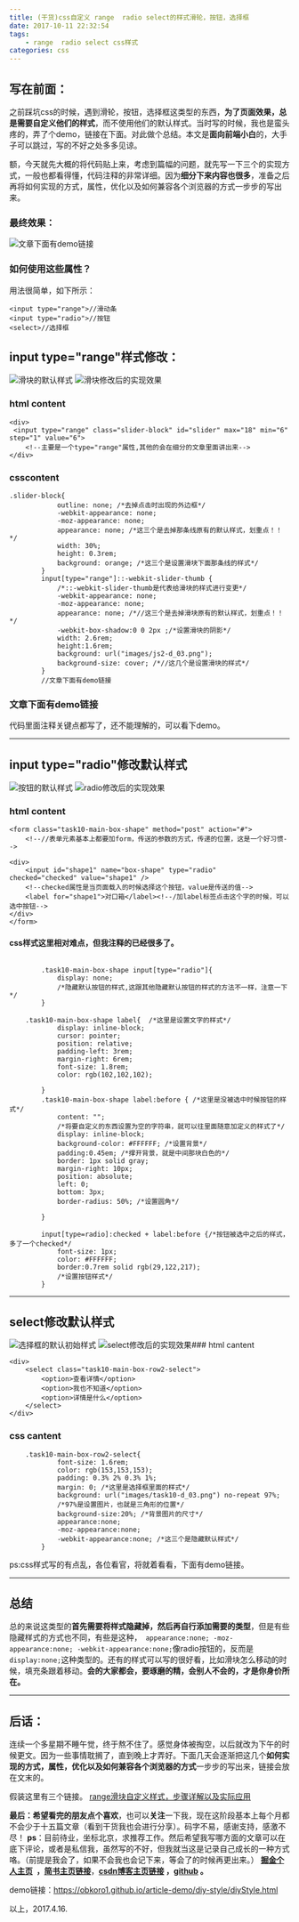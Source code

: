 ```yaml
---
title: (干货)css自定义 range  radio select的样式滑轮，按钮，选择框
date: 2017-10-11 22:32:54
tags:
    - range  radio select css样式
categories: css
---
```

写在前面：
---
之前踩坑css的时候，遇到滑轮，按钮，选择框这类型的东西，**为了页面效果，总是需要自定义他们的样式**，而不使用他们的默认样式。当时写的时候，我也是蛮头疼的，弄了个demo，链接在下面。对此做个总结。本文是**面向前端小白**的，大手子可以跳过，写的不好之处多多见谅。

额，今天就先大概的将代码贴上来，考虑到篇幅的问题，就先写一下三个的实现方式，一般也都看得懂，代码注释的非常详细。因为**细分下来内容也很多**，准备之后再将如何实现的方式，属性，优化以及如何兼容各个浏览器的方式一步步的写出来。

### 最终效果：

![文章下面有demo链接](https://dn-mhke0kuv.qbox.me/a55ee3f7972d106aa085)

### 如何使用这些属性？
用法很简单，如下所示：

````
<input type="range">//滑动条
<input type="radio">//按钮
<select>//选择框
````

input type="range"样式修改：
---

![滑块的默认样式](https://dn-mhke0kuv.qbox.me/e1a2344d909082c1646d)
![滑块修改后的实现效果](https://dn-mhke0kuv.qbox.me/e34fb2c8622acdc68f79)

### html content

````
<div>
 <input type="range" class="slider-block" id="slider" max="18" min="6" step="1" value="6">
    <!--主要是一个type="range"属性,其他的会在细分的文章里面讲出来-->
</div>
````
### csscontent

````
.slider-block{
            outline: none; /*去掉点击时出现的外边框*/
            -webkit-appearance: none;
            -moz-appearance: none;
            appearance: none; /*这三个是去掉那条线原有的默认样式，划重点！！*/
            width: 30%;
            height: 0.3rem;
            background: orange; /*这三个是设置滑块下面那条线的样式*/
        }
        input[type="range"]::-webkit-slider-thumb {
            /*::-webkit-slider-thumb是代表给滑块的样式进行变更*/
            -webkit-appearance: none;
            -moz-appearance: none;
            appearance: none; /*//这三个是去掉滑块原有的默认样式，划重点！！*/
            -webkit-box-shadow:0 0 2px ;/*设置滑块的阴影*/
            width: 2.6rem;
            height:1.6rem;
            background: url("images/js2-d_03.png");
            background-size: cover; /*//这几个是设置滑块的样式*/
        }
        //文章下面有demo链接
````


### 文章下面有demo链接

代码里面注释关键点都写了，还不能理解的，可以看下demo。

---



input type="radio"修改默认样式
---

![按钮的默认样式](https://dn-mhke0kuv.qbox.me/8a473392afc4c904a8af)
![radio修改后的实现效果](https://dn-mhke0kuv.qbox.me/fddc27c19c39b6e3068b)

### html content

````
<form class="task10-main-box-shape" method="post" action="#">
    <!--//表单元素基本上都要加form，传送的参数的方式，传递的位置，这是一个好习惯-->

<div>
    <input id="shape1" name="box-shape" type="radio"  checked="checked" value="shape1" />
    <!--checked属性是当页面载入的时候选择这个按钮，value是传送的值-->
    <label for="shape1">对口箱</label><!--/加label标签点击这个字的时候，可以选中按钮-->
</div>
</form>
````

#### css样式这里相对难点，但我注释的已经很多了。

````

        .task10-main-box-shape input[type="radio"]{
            display: none;
            /*隐藏默认按钮的样式,这跟其他隐藏默认按钮的样式的方法不一样，注意一下*/
        }
````

````
    .task10-main-box-shape label{  /*这里是设置文字的样式*/
            display: inline-block;
            cursor: pointer;
            position: relative;
            padding-left: 3rem;
            margin-right: 6rem;
            font-size: 1.8rem;
            color: rgb(102,102,102);

        }
        .task10-main-box-shape label:before { /*这里是没被选中时候按钮的样式*/
            content: "";
            /*将要自定义的东西设置为空的字符串，就可以往里面随意加定义的样式了*/
            display: inline-block;
            background-color: #FFFFFF; /*设置背景*/
            padding:0.45em; /*撑开背景，就是中间那块白色的*/
            border: 1px solid gray;
            margin-right: 10px;
            position: absolute;
            left: 0;
            bottom: 3px;
            border-radius: 50%; /*设置圆角*/

        }

        input[type=radio]:checked + label:before {/*按钮被选中之后的样式，多了一个checked*/
            font-size: 1px;
            color: #FFFFFF;
            border:0.7rem solid rgb(29,122,217);
            /*设置按钮样式*/
        }
````
---


select修改默认样式
---

![选择框的默认初始样式](https://dn-mhke0kuv.qbox.me/5a226ede690f8b9a9a56)
![select修改后的实现效果](https://dn-mhke0kuv.qbox.me/bd148502090aea355bdd)### html cantent

````
<div>
    <select class="task10-main-box-row2-select">
        <option>查看详情</option>
        <option>我也不知道</option>
        <option>详情是什么</option>
    </select>
</div>
````
### css cantent
````
    .task10-main-box-row2-select{
            font-size: 1.6rem;
            color: rgb(153,153,153);
            padding: 0.3% 2% 0.3% 1%;
            margin: 0; /*这里是选择框里面的样式*/
            background: url("images/task10-d_03.png") no-repeat 97%;
            /*97%是设置图片，也就是三角形的位置*/
            background-size:20%; /*背景图片的尺寸*/
            appearance:none;
            -moz-appearance:none;
            -webkit-appearance:none; /*这三个是隐藏默认样式*/
        }
````
ps:css样式写的有点乱，各位看官，将就着看看，下面有demo链接。

---

## 总结

总的来说这类型的**首先需要将样式隐藏掉，然后再自行添加需要的类型**，但是有些隐藏样式的方式也不同，有些是这种，` appearance:none;
            -moz-appearance:none;
            -webkit-appearance:none;`像radio按钮的，反而是`display:none;`这种类型的。还有的样式可以写的很好看，比如滑块怎么移动的时候，填充条跟着移动。**会的大家都会，要琢磨的精，会别人不会的，才是你身价所在。**

---
后话：
---

连续一个多星期不睡午觉，终于熬不住了。感觉身体被掏空，以后就改为下午的时候更文。因为一些事情耽搁了，直到晚上才弄好。下面几天会逐渐把这几个**如何实现的方式，属性，优化以及如何兼容各个浏览器的方式**一步步的写出来，链接会放在文末的。


假装这里有三个链接。
[range滑块自定义样式，步骤详解以及实际应用](https://juejin.im/post/58f2f43c61ff4b0058f4b5c5)

**最后：**希望看完的朋友点个**喜欢**，也可以**关注**一下我，现在这阶段基本上每个月都不会少于十五篇文章（看到干货我也会进行分享）。码字不易，感谢支持，感激不尽！
**ps**：目前待业，坐标北京，求推荐工作。然后希望我写哪方面的文章可以在底下评论，或者是私信我，虽然写的不好，但我就当这是记录自己成长的一种方式咯。（前提是我会了，如果不会我也会记下来，等会了的时候再更出来。）
[](http://www.jianshu.com/u/8d1dd8c80f06)**[掘金个人主页](https://juejin.im/user/58714f0eb123db4a2eb95372)  ，**[**简书主页链接**](http://www.jianshu.com/u/8d1dd8c80f06)，**[csdn博客主页链接](http://blog.csdn.net/OBKoro1?skin=dark1) ，[github](https://github.com/OBKoro1) 。**

demo链接：https://obkoro1.github.io/article-demo/diy-style/diyStyle.html

以上，2017.4.16.